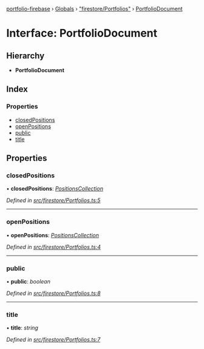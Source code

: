 [portfolio-firebase](../README.md) › [Globals](../globals.md) › ["firestore/Portfolios"](../modules/_firestore_portfolios_.md) › [PortfolioDocument](_firestore_portfolios_.portfoliodocument.md)

# Interface: PortfolioDocument

## Hierarchy

* **PortfolioDocument**

## Index

### Properties

* [closedPositions](_firestore_portfolios_.portfoliodocument.md#closedpositions)
* [openPositions](_firestore_portfolios_.portfoliodocument.md#openpositions)
* [public](_firestore_portfolios_.portfoliodocument.md#public)
* [title](_firestore_portfolios_.portfoliodocument.md#title)

## Properties

###  closedPositions

• **closedPositions**: *[PositionsCollection](_firestore_positions_.positionscollection.md)*

*Defined in [src/firestore/Portfolios.ts:5](https://github.com/loginov-rocks/Portfolio-Firebase/blob/54f5d10/functions/src/firestore/Portfolios.ts#L5)*

___

###  openPositions

• **openPositions**: *[PositionsCollection](_firestore_positions_.positionscollection.md)*

*Defined in [src/firestore/Portfolios.ts:4](https://github.com/loginov-rocks/Portfolio-Firebase/blob/54f5d10/functions/src/firestore/Portfolios.ts#L4)*

___

###  public

• **public**: *boolean*

*Defined in [src/firestore/Portfolios.ts:8](https://github.com/loginov-rocks/Portfolio-Firebase/blob/54f5d10/functions/src/firestore/Portfolios.ts#L8)*

___

###  title

• **title**: *string*

*Defined in [src/firestore/Portfolios.ts:7](https://github.com/loginov-rocks/Portfolio-Firebase/blob/54f5d10/functions/src/firestore/Portfolios.ts#L7)*
